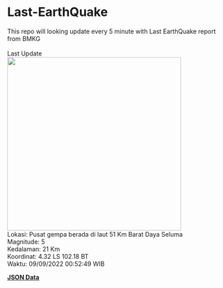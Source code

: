 # Last-EarthQuake
This repo will looking update every 5 minute with Last EarthQuake report from BMKG
<br>
<br>
Last Update
<br>
<img src="https://ews.bmkg.go.id/TEWS/data/20220909005249.mmi.jpg" width="400"/>
<br>
Lokasi: Pusat gempa berada di laut 51 Km Barat Daya Seluma <br>
Magnitude: 5 <br>
Kedalaman: 21 Km <br>
Koordinat: 4.32 LS 102.18 BT <br>
Waktu: 09/09/2022 00:52:49 WIB <br>

<a href="./data/data.json">**JSON Data**</a>
